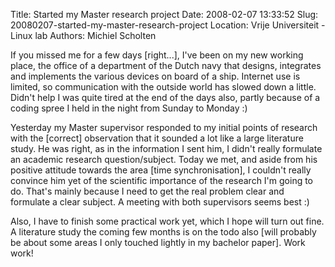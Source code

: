 Title: Started my Master research project
Date: 2008-02-07 13:33:52
Slug: 20080207-started-my-master-research-project
Location: Vrije Universiteit - Linux lab
Authors: Michiel Scholten

<p>If you missed me for a few days [right...], I've been on my new working place, the office of a department of the Dutch navy that designs, integrates and implements the various devices on board of a ship. Internet use is limited, so communication with the outside world has slowed down a little. Didn't help I was quite tired at the end of the days also, partly because of a coding spree I held in the night from Sunday to Monday :)</p>

<p>Yesterday my Master supervisor responded to my initial points of research with the [correct] observation that it sounded a lot like a large literature study. He was right, as in the information I sent him, I didn't really formulate an academic research question/subject. Today we met, and aside from his positive attitude towards the area [time synchronisation], I couldn't really convince him yet of the scientific importance of the research I'm going to do. That's mainly because I need to get the real problem clear and formulate a clear subject. A meeting with both supervisors seems best :)</p>

<p>Also, I have to finish some practical work yet, which I hope will turn out fine. A literature study the coming few months is on the todo also [will probably be about some areas I only touched lightly in my bachelor paper]. Work work!</p>